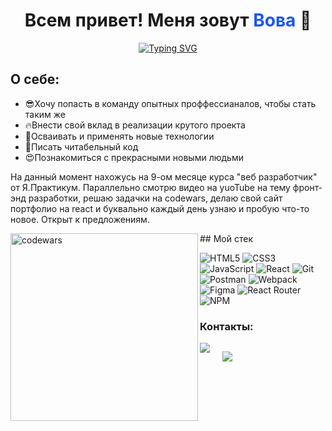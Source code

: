 <h1 align="center">Всем привет! Меня зовут 
    <a style='color: #1856F7FF; text-decoration: none; ' href="https://vk.com/id202491025" target="_blank">
      Вова 
     </a> 🙌    
</h1>
<p align="center">
<a href="https://git.io/typing-svg"><img src="https://readme-typing-svg.demolab.com?font=Fira+Code&duration=7000&pause=1000&color=1856F7&width=435&lines=%D0%AF+%D0%BD%D0%B0%D1%87%D0%B8%D0%BD%D0%B0%D1%8E%D1%89%D0%B8%D0%B9+front-end+%D1%80%D0%B0%D0%B7%D1%80%D0%B0%D0%B1%D0%BE%D1%82%D1%87%D0%B8%D0%BA;%D0%AF++front-end+%D1%80%D0%B0%D0%B7%D1%80%D0%B0%D0%B1%D0%BE%D1%82%D1%87%D0%B8%D0%BA" alt="Typing SVG" /></a>
  </p>
<h2>О себе:</h2>
<ul>
    <li>😎Хочу попасть в команду опытных проффессианалов, чтобы стать таким же</li>
    <li>🔥Внести свой вклад в реализации крутого проекта</li>
    <li>💪Осваивать и применять новые технологии</li>
    <li>🧐Писать читабельный код</li>
    <li>😍Познакомиться с прекрасными новыми людьми</li>
</ul>
<p>
На данный момент нахожусь на 9-ом месяце курса "веб разработчик" от Я.Практикум. Параллельно смотрю видео на yuoTube на тему фронт-энд разработки, решаю задачки на codewars, делаю свой сайт портфолио на react и буквально каждый день узнаю и пробую что-то новое. Открыт к предложениям.
</p>
<img align="left" alt="codewars" width="300px" src="https://www.codewars.com/users/Gi40/badges/large" />
## Мой стек

![HTML5](https://img.shields.io/badge/html5-%23E34F26.svg?style=for-the-badge&logo=html5&logoColor=white)
![CSS3](https://img.shields.io/badge/css3-%231572B6.svg?style=for-the-badge&logo=css3&logoColor=white)
![JavaScript](https://img.shields.io/badge/javascript-%23323330.svg?style=for-the-badge&logo=javascript&logoColor=%23F7DF1E)
![React](https://img.shields.io/badge/react-%2320232a.svg?style=for-the-badge&logo=react&logoColor=%2361DAFB)
![Git](https://img.shields.io/badge/git-%23F05033.svg?style=for-the-badge&logo=git&logoColor=white)
![Postman](https://img.shields.io/badge/Postman-FF6C37?style=for-the-badge&logo=postman&logoColor=white)
![Webpack](https://img.shields.io/badge/webpack-%238DD6F9.svg?style=for-the-badge&logo=webpack&logoColor=black)
![Figma](https://img.shields.io/badge/figma-%23F24E1E.svg?style=for-the-badge&logo=figma&logoColor=white)
![React Router](https://img.shields.io/badge/React_Router-CA4245?style=for-the-badge&logo=react-router&logoColor=white)
![NPM](https://img.shields.io/badge/NPM-%23000000.svg?style=for-the-badge&logo=npm&logoColor=white)

<h3>Контакты:</h3>
<div style="display:flex; gap:20px">  
<a href="https://t.me/Vladimirg40" target="_blank"><img src="https://img.shields.io/badge/-Telegram-090909?style=for-the-badge&logo=Telegram"></a>

<a href="https://vk.com/id202491025" target="_blank"><img src="https://img.shields.io/badge/-Вконтакте-090909?style=for-the-badge&logo=VK"></a>

</div>
